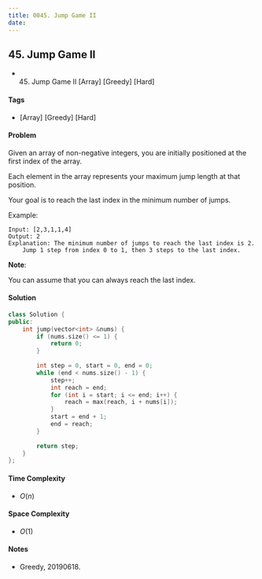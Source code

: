 ```yaml
---
title: 0045. Jump Game II
date: 
---
```


## 45. Jump Game II
- 45. Jump Game II [Array] [Greedy] [Hard]

#### Tags
- [Array] [Greedy] [Hard]

#### Problem
Given an array of non-negative integers, you are initially positioned at the first index of the array.

Each element in the array represents your maximum jump length at that position.

Your goal is to reach the last index in the minimum number of jumps.

Example:

    Input: [2,3,1,1,4]
    Output: 2
    Explanation: The minimum number of jumps to reach the last index is 2.
        Jump 1 step from index 0 to 1, then 3 steps to the last index.

**Note**:

You can assume that you can always reach the last index.

#### Solution
``` C++
class Solution {
public:
    int jump(vector<int> &nums) {
        if (nums.size() <= 1) {
            return 0;
        }
        
        int step = 0, start = 0, end = 0;
        while (end < nums.size() - 1) {
            step++;
            int reach = end;
            for (int i = start; i <= end; i++) {
                reach = max(reach, i + nums[i]);
            }
            start = end + 1;
            end = reach;
        }
        
        return step;
    }
};
```

#### Time Complexity
- $O(n)$

#### Space Complexity
- $O(1)$

#### Notes
- Greedy, 20190618.
